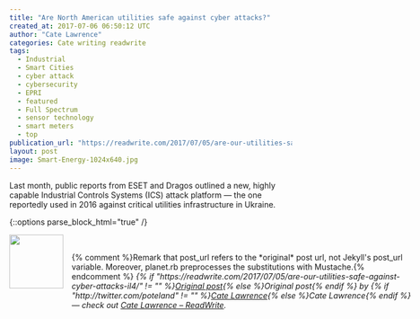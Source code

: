 ```yaml
---
title: "Are North American utilities safe against cyber attacks?"
created_at: 2017-07-06 06:50:12 UTC
author: "Cate Lawrence"
categories: Cate writing readwrite
tags: 
  - Industrial
  - Smart Cities
  - cyber attack
  - cybersecurity
  - EPRI
  - featured
  - Full Spectrum
  - sensor technology
  - smart meters
  - top
publication_url: "https://readwrite.com/2017/07/05/are-our-utilities-safe-against-cyber-attacks-il4/"
layout: post
image: Smart-Energy-1024x640.jpg
---
```

Last month, public reports from ESET and Dragos&nbsp;outlined&nbsp;a new, highly capable Industrial Controls Systems (ICS) attack platform — the one reportedly used in 2016 against critical utilities infrastructure in Ukraine.


{::options parse_block_html="true" /}
<div class="author">
   <img src="http://www.rss-specifications.com/rss-spec-rss.gif" style="width: 96px; height: 96;">
   <span style="position: absolute; padding: 32px 15px;">{% comment %}Remark that post_url refers to the *original* post url, not Jekyll's post_url variable. Moreover, planet.rb preprocesses the substitutions with Mustache.{% endcomment %}
      <i>{% if "https://readwrite.com/2017/07/05/are-our-utilities-safe-against-cyber-attacks-il4/" != "" %}<a href="https://readwrite.com/2017/07/05/are-our-utilities-safe-against-cyber-attacks-il4/">Original post</a>{% else %}Original post{% endif %} by {% if "http://twitter.com/poteland" != "" %}<a href="http://twitter.com/poteland">Cate Lawrence</a>{% else %}Cate Lawrence{% endif %} &mdash; check out <a href="https://readwrite.com">Cate Lawrence – ReadWrite</a>.</i>
  </span>
</div>
